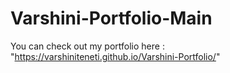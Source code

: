 # Varshini-Portfolio-Main
You can check out my portfolio here : "https://varshiniteneti.github.io/Varshini-Portfolio/"
